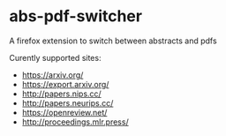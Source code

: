 # abs-pdf-switcher
A firefox extension to switch between abstracts and pdfs

Curently supported sites:
* https://arxiv.org/
* https://export.arxiv.org/
* http://papers.nips.cc/
* http://papers.neurips.cc/
* https://openreview.net/
* http://proceedings.mlr.press/
